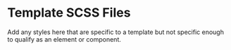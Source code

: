 # Template SCSS Files

Add any styles here that are specific to a template but not specific enough to qualify as an element or component.